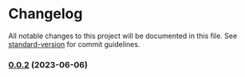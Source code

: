 # Changelog

All notable changes to this project will be documented in this file. See [standard-version](https://github.com/conventional-changelog/standard-version) for commit guidelines.

### [0.0.2](https://github.com/xiebanglong/jslib/compare/v1.5.0-alpha.3...v0.0.2) (2023-06-06)

